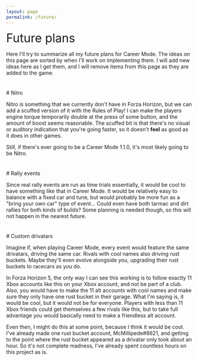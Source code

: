 ```yaml
---
layout: page
permalink: /future/
---
```



<font size="6">Future plans</font>
<div style="margin-top: 15px"></div>

Here I'll try to summarize all my future plans for Career Mode.
The ideas on this page are sorted by when I'll work on implementing them.
I will add new ideas here as I get them, and I will remove items from this page as they are added to the game.


<div style="margin-top: 37px"></div>
# Nitro

Nitro is something that we currently don't have in Forza Horizon, but we can add a scuffed version of it with the Rules of Play!
I can make the players engine torque temporarily double at the press of some button, and the amount of boost seems reasonable.
The scuffed bit is that there's no visual or auditory indication that you're going faster, so it doesn't **feel** as good as it does in other games.

Still, if there's ever going to be a Career Mode 1.1.0, it's most likely going to be Nitro.


<div style="margin-top: 37px"></div>
# Rally events

Since real rally events are run as time trials essentially, it would be cool to have something like that in Career Mode.
It would be relatively easy to balance with a fixed car and tune, but would probably be more fun as a "bring your own car" type of event...
Could even have both tarmac and dirt rallies for both kinds of builds?
Some planning is needed though, so this will not happen in the nearest future.


<div style="margin-top: 37px"></div>
# Custom drivatars

Imagine if, when playing Career Mode, every event would feature the same drivatars, driving the same car.
Rivals with cool names also driving rust buckets.
Maybe they'll even evolve alongside you, upgrading their rust buckets to racecars as you do.

In Forza Horizon 5, the only way I can see this working is to follow exactly 11 Xbox accounts like this on your Xbox account, and not be part of a club.
Also, you would have to make the 11 alt accounts with cool names and make sure they only have one rust bucket in their garage.
What I'm saying is, it would be cool, but it would not be for everyone.
Players with less than 11 Xbox friends could get themselves a few rivals like this, but to take full advantage you would basically need to make a friendless alt account.

Even then, I might do this at some point, because I think it would be cool.
I've already made one rust bucket account, McMillipede#8621, and getting to the point where the rust bucket appeared as a drivatar only took about an hour.
So it's not complete madness, I've already spent countless hours on this project as is.

